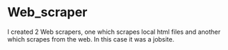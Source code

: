 # Web_scraper
I created 2 Web scrapers, one which scrapes local html files and another which scrapes from the web. In this case it was a jobsite.
